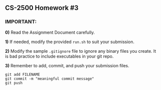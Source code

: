 ## CS-2500 Homework #3

### IMPORTANT:

**0)**
Read the Assignment Document carefully.

**1)**
If needed, modify the provided `run.sh` to suit your submission.

**2)**
Modify the sample `.gitignore` file to ignore any binary files you create.
It is bad practice to include executables in your git repo.

**3)**
Remember to add, commit, and push your submission files.

	git add FILENAME
	git commit -m "meaningful commit message"
	git push


